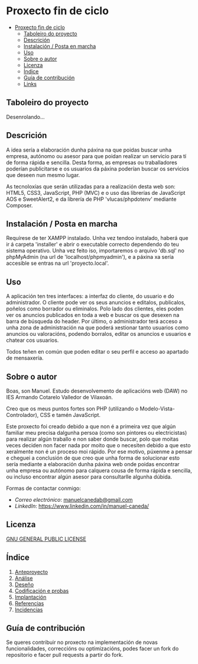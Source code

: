 # Proxecto fin de ciclo

- [Proxecto fin de ciclo](#proxecto-fin-de-ciclo)
  - [Taboleiro do proyecto](#taboleiro-do-proyecto)
  - [Descrición](#descrición)
  - [Instalación / Posta en marcha](#instalación--posta-en-marcha)
  - [Uso](#uso)
  - [Sobre o autor](#sobre-o-autor)
  - [Licenza](#licenza)
  - [Índice](#índice)
  - [Guía de contribución](#guía-de-contribución)
  - [Links](#links)

## Taboleiro do proyecto

Desenrolando...

## Descrición
A idea sería a elaboración dunha páxina na que poidas buscar unha empresa, autónomo ou asesor para que poidan realizar un servicio para tí de forma rápida e sencilla. Desta forma, as empresas ou traballadores poderían publicitarse e os usuarios da páxina poderían buscar os servicios que deseen nun mesmo lugar. 

As tecnoloxías que serán utilizadas para a realización desta web son: HTML5, CSS3, JavaScript, PHP (MVC) e o uso das librerías de JavaScript AOS e SweetAlert2, e da librería de PHP 'vlucas/phpdotenv' mediante Composer.

## Instalación / Posta en marcha

Requírese de ter XAMPP instalado. Unha vez tendoo instalado, haberá que ir á carpeta 'installer' e abrir o executable correcto dependendo do teu sistema operativo. Unha vez feito iso, importaremos o arquivo 'db.sql' no phpMyAdmin (na url de 'localhost/phpmyadmin'), e a páxina xa sería accesible se entras na url 'proyecto.local'.

## Uso

A aplicación ten tres interfaces: a interfaz do cliente, do usuario e do administrador. O cliente pode ver os seus anuncios e editalos, publicalos, poñelos como borrador ou eliminalos. Polo lado dos clientes, eles poden ver os anuncios publicados en toda a web e buscar os que desexen na barra de búsqueda do header. Por último, o administrador terá acceso a unha zona de administración na que poderá xestionar tanto usuarios como anuncios ou valoracións, podendo borralos, editar os anuncios e usuarios e chatear cos usuarios.

Todos teñen en común que poden editar o seu perfil e acceso ao apartado de mensaxería.

## Sobre o autor

Boas, son Manuel. Estudo desenvolvemento de aplicacións web (DAW) no IES Armando Cotarelo Valledor de Vilaxoán.

Creo que os meus puntos fortes son PHP (utilizando o Modelo-Vista-Controlador), CSS e tamén JavaScript.

Este proxecto foi creado debido a que non é a primeira vez que algún familiar meu precisa dalgunha persoa (como son pintores ou electricistas) para realizar algún traballo e non saber donde buscar, polo que moitas veces deciden non facer nada por moito que o necesiten debido a que esto xeralmente non é un proceso moi rápido. Por ese motivo, púxenme a pensar e cheguei a conclusión de que creo que unha forma de solucionar esto sería mediante a elaboración dunha páxina web onde poidas encontrar unha empresa ou autónomo para calquera cousa de forma rápida e sencilla, ou incluso encontrar algún asesor para consultarlle algunha dúbida.

Formas de contactar conmigo:
- *Correo electrónico*: manuelcanedab@gmail.com
- *LinkedIn*: https://www.linkedin.com/in/manuel-caneda/

## Licenza

[GNU GENERAL PUBLIC LICENSE](./LICENSE)

## Índice

1. [Anteproyecto](doc/templates/1_Anteproxecto.md)
2. [Análise](doc/templates/2_Analise.md)
3. [Deseño](doc/templates/3_Deseño.md)
4. [Codificación e probas](doc/templates/4_Codificacion_e_probas.md)
5. [Implantación](doc/templates/5_Implantación.md)
6. [Referencias](doc/templates/6_Referencias.md)
7. [Incidencias](doc/templates/7_Incidencias.md)

## Guía de contribución

Se queres contribuir no proxecto na implementación de novas funcionalidades, correccións ou optimizacións, podes facer un fork do repositorio e facer pull requests a partir do fork.